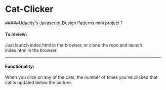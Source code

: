 # Cat-Clicker
#####Udacity's Javascript Design Patterns mini project 1

#### To review:

Just launch index.html in the browser, or clone the repo and launch index.html in the browser.
___

#### Functionality:

When you click on any of the cats, the number of times you've clicked that cat is updated below the picture.
